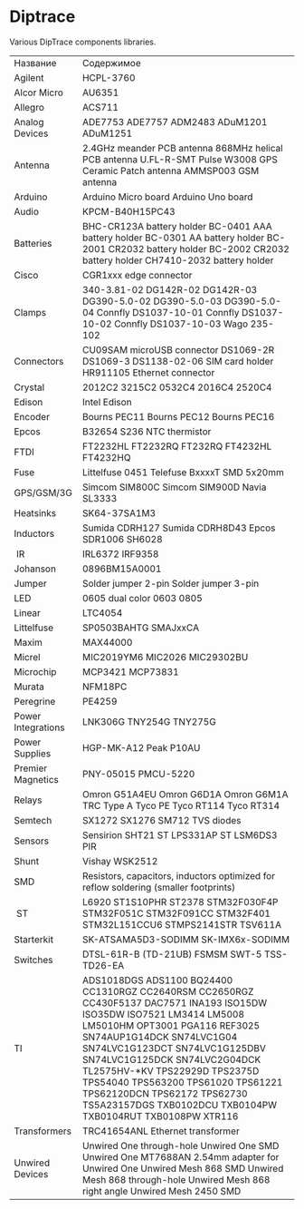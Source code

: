 # Diptrace
Various DipTrace components libraries.

<table>
<tbody>
<tr>
<td>Название</td>
<td>Содержимое</td>
</tr>
<tr>
<td>Agilent</td>
<td>HCPL-3760</td>
</tr>
<tr>
<td>Alcor Micro</td>
<td>AU6351</td>
</tr>
<tr>
<td>Allegro</td>
<td>ACS711</td>
</tr>
<tr>
<td>Analog Devices</td>
<td>ADE7753
ADE7757
ADM2483
ADuM1201
ADuM1251</td>
</tr>
<tr>
<td>Antenna</td>
<td>2.4GHz meander PCB antenna
868MHz helical PCB antenna
U.FL-R-SMT
Pulse W3008
GPS Ceramic Patch antenna
AMMSP003 GSM antenna</td>
</tr>
<tr>
<td>Arduino</td>
<td>Arduino Micro board
Arduino Uno board</td>
</tr>
<tr>
<td>Audio</td>
<td>KPCM-B40H15PC43</td>
</tr>
<tr>
<td>Batteries</td>
<td>BHC-CR123A battery holder
BC-0401 AAA battery holder
BC-0301 AA battery holder
BC-2001 CR2032 battery holder
BC-2002 CR2032 battery holder
CH7410-2032 battery holder</td>
</tr>
<tr>
<td>Cisco</td>
<td>CGR1xxx edge connector</td>
</tr>
<tr>
<td>Clamps</td>
<td>340-3.81-02
DG142R-02
DG142R-03
DG390-5.0-02
DG390-5.0-03
DG390-5.0-04
Connfly DS1037-10-01
Connfly DS1037-10-02
Connfly DS1037-10-03
Wago 235-102</td>
</tr>
<tr>
<td>Connectors</td>
<td>CU09SAM microUSB connector
DS1069-2R
DS1069-3
DS1138-02-06 SIM card holder
HR911105 Ethernet connector</td>
</tr>
<tr>
<td>Crystal</td>
<td>2012C2
3215C2
0532C4
2016C4
2520C4</td>
</tr>
<tr>
<td>Edison</td>
<td>Intel Edison</td>
</tr>
<tr>
<td>Encoder</td>
<td>Bourns PEC11
Bourns PEC12
Bourns PEC16</td>
</tr>
<tr>
<td>Epcos</td>
<td>B32654
S236 NTC thermistor</td>
</tr>
<tr>
<td>FTDI</td>
<td>FT2232HL
FT2232RQ
FT232RQ
FT4232HL
FT4232HQ</td>
</tr>
<tr>
<td>Fuse</td>
<td>Littelfuse 0451
Telefuse BxxxxT
SMD 5x20mm</td>
</tr>
<tr>
<td>GPS/GSM/3G</td>
<td>Simcom SIM800C
Simcom SIM900D
Navia SL3333</td>
</tr>
<tr>
<td>Heatsinks</td>
<td>SK64-37SA1M3</td>
</tr>
<tr>
<td>Inductors</td>
<td>Sumida CDRH127
Sumida CDRH8D43
Epcos SDR1006
SH6028</td>
</tr>
<tr>
<td> IR</td>
<td>IRL6372
IRF9358</td>
</tr>
<tr>
<td>Johanson</td>
<td>0896BM15A0001</td>
</tr>
<tr>
<td>Jumper</td>
<td>Solder jumper 2-pin
Solder jumper 3-pin</td>
</tr>
<tr>
<td>LED</td>
<td>0605 dual color
0603
0805</td>
</tr>
<tr>
<td>Linear</td>
<td>LTC4054</td>
</tr>
<tr>
<td>Littelfuse</td>
<td>SP0503BAHTG
SMAJxxCA</td>
</tr>
<tr>
<td>Maxim</td>
<td>MAX44000</td>
</tr>
<tr>
<td>Micrel</td>
<td>MIC2019YM6
MIC2026
MIC29302BU</td>
</tr>
<tr>
<td>Microchip</td>
<td>MCP3421
MCP73831</td>
</tr>
<tr>
<td>Murata</td>
<td>NFM18PC</td>
</tr>
<tr>
<td>Peregrine</td>
<td>PE4259</td>
</tr>
<tr>
<td>Power Integrations</td>
<td>LNK306G
TNY254G
TNY275G</td>
</tr>
<tr>
<td>Power Supplies</td>
<td>HGP-MK-A12
Peak P10AU</td>
</tr>
<tr>
<td>Premier Magnetics</td>
<td>PNY-05015
PMCU-5220</td>
</tr>
<tr>
<td>Relays</td>
<td>Omron G51A4EU
Omron G6D1A
Omron G6M1A
TRC Type A
Tyco PE
Tyco RT114
Tyco RT314</td>
</tr>
<tr>
<td>Semtech</td>
<td>SX1272
SX1276
SM712 TVS diodes</td>
</tr>
<tr>
<td>Sensors</td>
<td>Sensirion SHT21
ST LPS331AP
ST LSM6DS3
PIR</td>
</tr>
<tr>
<td>Shunt</td>
<td>Vishay WSK2512</td>
</tr>
<tr>
<td>SMD</td>
<td>Resistors, capacitors, inductors optimized for reflow soldering (smaller footprints)</td>
</tr>
<tr>
<td> ST</td>
<td>L6920
ST1S10PHR
ST2378
STM32F030F4P
STM32F051C
STM32F091CC
STM32F401
STM32L151CCU6
STMPS2141STR
TSV611A</td>
</tr>
<tr>
<td>Starterkit</td>
<td>SK-ATSAMA5D3-SODIMM
SK-IMX6x-SODIMM</td>
</tr>
<tr>
<td>Switches</td>
<td>DTSL-61R-B (TD-21UB)
FSMSM
SWT-5
TSS-TD26-EA</td>
</tr>
<tr>
<td>TI</td>
<td>ADS1018DGS
ADS1100
BQ24400
CC1310RGZ
CC2640RSM
CC2650RGZ
CC430F5137
DAC7571
INA193
ISO15DW
ISO35DW
ISO7521
LM3414
LM5008
LM5010HM
OPT3001
PGA116
REF3025
SN74AUP1G14DCK
SN74LVC1G04
SN74LVC1G123DCT
SN74LVC1G125DBV
SN74LVC1G125DCK
SN74LVC2G04DCK
TL2575HV-*KV
TPS22929D
TPS2375D
TPS54040
TPS563200
TPS61020
TPS61221
TPS62120DCN
TPS62172
TPS62730
TS5A23157DGS
TXB0102DCU
TXB0104PW
TXB0104RUT
TXB0108PW
XTR116</td>
</tr>
<tr>
<td>Transformers</td>
<td>TRC41654ANL Ethernet transformer</td>
</tr>
<tr>
<td>Unwired Devices</td>
<td>Unwired One through-hole
Unwired One SMD
Unwired One MT7688AN
2.54mm adapter for Unwired One
Unwired Mesh 868 SMD
Unwired Mesh 868 through-hole
Unwired Mesh 868 right angle
Unwired Mesh 2450 SMD</td>
</tr>
</tbody>
</table>
